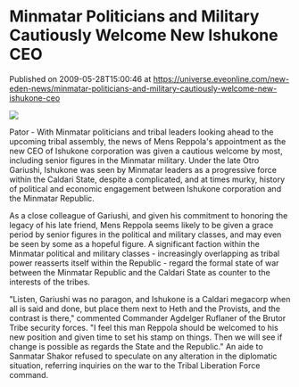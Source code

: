 # Minmatar Politicians and Military Cautiously Welcome New Ishukone CEO
Published on 2009-05-28T15:00:46 at https://universe.eveonline.com/new-eden-news/minmatar-politicians-and-military-cautiously-welcome-new-ishukone-ceo

![](http://www.eve-mercury.net/images/mercurybanner.png)

Pator - With Minmatar politicians and tribal leaders looking ahead to the upcoming tribal assembly, the news of Mens Reppola's appointment as the new CEO of Ishukone corporation was given a cautious welcome by most, including senior figures in the Minmatar military. Under the late Otro Gariushi, Ishukone was seen by Minmatar leaders as a progressive force within the Caldari State, despite a complicated, and at times murky, history of political and economic engagement between Ishukone corporation and the Minmatar Republic.

As a close colleague of Gariushi, and given his commitment to honoring the legacy of his late friend, Mens Reppola seems likely to be given a grace period by senior figures in the political and military classes, and may even be seen by some as a hopeful figure. A significant faction within the Minmatar political and military classes - increasingly overlapping as tribal power reasserts itself within the Republic - regard the formal state of war between the Minmatar Republic and the Caldari State as counter to the interests of the tribes.

"Listen, Gariushi was no paragon, and Ishukone is a Caldari megacorp when all is said and done, but place them next to Heth and the Provists, and the contrast is there," commented Commander Agdelger Ruflaner of the Brutor Tribe security forces. "I feel this man Reppola should be welcomed to his new position and given time to set his stamp on things. Then we will see if change is possible as regards the State and the Republic." An aide to Sanmatar Shakor refused to speculate on any alteration in the diplomatic situation, referring inquiries on the war to the Tribal Liberation Force command.
